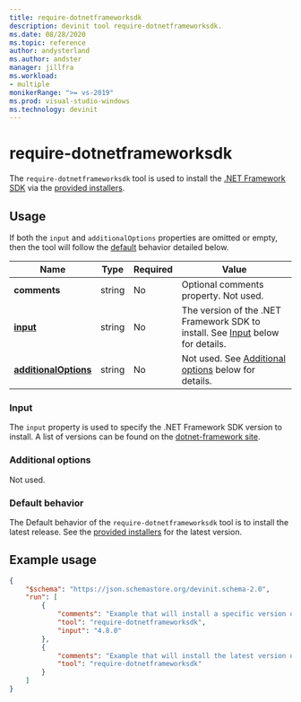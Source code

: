 ```yaml
---
title: require-dotnetframeworksdk
description: devinit tool require-dotnetframeworksdk.
ms.date: 08/28/2020
ms.topic: reference
author: andysterland
ms.author: andster
manager: jillfra
ms.workload:
- multiple
monikerRange: ">= vs-2019"
ms.prod: visual-studio-windows
ms.technology: devinit
---
```

# require-dotnetframeworksdk

The `require-dotnetframeworksdk` tool is used to install the [.NET Framework SDK](https://dotnet.microsoft.com/) via the [provided installers](https://dotnet.microsoft.com/download/visual-studio-sdks).

## Usage

If both the `input` and `additionalOptions` properties are omitted or empty, then the tool will follow the [default](#default-behavior) behavior detailed below.

| Name                                             | Type   | Required  | Value                                                                                    |
|--------------------------------------------------|--------|-----------|------------------------------------------------------------------------------------------|
| **comments**                                     | string | No        | Optional comments property. Not used.                                                    |
| [**input**](#input)                              | string | No        | The version of the .NET Framework SDK to install. See [Input](#input) below for details. |
| [**additionalOptions**](#additional-options)     | string | No        | Not used. See [Additional options](#additional-options) below for details.               |

### Input

The `input` property is used to specify the .NET Framework SDK version to install. A list of versions can be found on the [dotnet-framework site](https://dotnet.microsoft.com/download/visual-studio-sdks).

### Additional options

Not used.

### Default behavior

The Default behavior of the `require-dotnetframeworksdk` tool is to install the latest release. See the [provided installers](https://dotnet.microsoft.com/download/visual-studio-sdks) for the latest version.

## Example usage

```json
{
    "$schema": "https://json.schemastore.org/devinit.schema-2.0",
    "run": [
        {
            "comments": "Example that will install a specific version of the .NET Framework SDK.",
            "tool": "require-dotnetframeworksdk",
            "input": "4.8.0"
        },
        {
            "comments": "Example that will install the latest version of the .NET Framework SDK.",
            "tool": "require-dotnetframeworksdk"
        }
    ]
}
```
